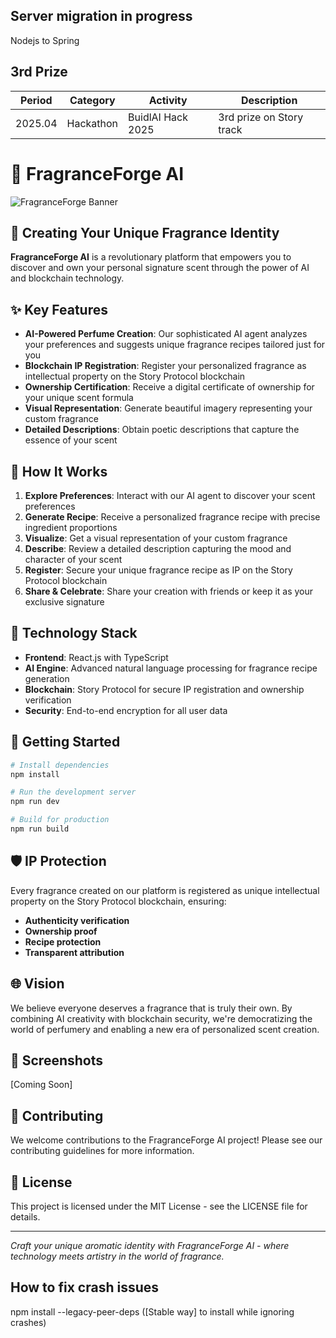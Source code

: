 ## Server migration in progress 
Nodejs to Spring 



## 3rd Prize
| Period            | Category   | Activity                                       | Description                                                   |
|-------------------|------------|------------------------------------------------|----------------------------------------------------------------|
| 2025.04           | Hackathon  | BuidlAI Hack 2025             | 3rd prize on Story track |


# 🌟 FragranceForge AI

![FragranceForge Banner](https://github.com/user-attachments/assets/2c812955-e7f4-496f-9e81-bc1b2b516320)

## 🔮 Creating Your Unique Fragrance Identity

**FragranceForge AI** is a revolutionary platform that empowers you to discover and own your personal signature scent through the power of AI and blockchain technology.

## ✨ Key Features

- **AI-Powered Perfume Creation**: Our sophisticated AI agent analyzes your preferences and suggests unique fragrance recipes tailored just for you
- **Blockchain IP Registration**: Register your personalized fragrance as intellectual property on the Story Protocol blockchain
- **Ownership Certification**: Receive a digital certificate of ownership for your unique scent formula
- **Visual Representation**: Generate beautiful imagery representing your custom fragrance
- **Detailed Descriptions**: Obtain poetic descriptions that capture the essence of your scent

## 🧪 How It Works

1. **Explore Preferences**: Interact with our AI agent to discover your scent preferences
2. **Generate Recipe**: Receive a personalized fragrance recipe with precise ingredient proportions
3. **Visualize**: Get a visual representation of your custom fragrance
4. **Describe**: Review a detailed description capturing the mood and character of your scent
5. **Register**: Secure your unique fragrance recipe as IP on the Story Protocol blockchain
6. **Share & Celebrate**: Share your creation with friends or keep it as your exclusive signature

## 🔗 Technology Stack

- **Frontend**: React.js with TypeScript
- **AI Engine**: Advanced natural language processing for fragrance recipe generation
- **Blockchain**: Story Protocol for secure IP registration and ownership verification
- **Security**: End-to-end encryption for all user data

## 🚀 Getting Started

```bash
# Install dependencies
npm install

# Run the development server
npm run dev

# Build for production
npm run build
```

## 🛡️ IP Protection

Every fragrance created on our platform is registered as unique intellectual property on the Story Protocol blockchain, ensuring:

- **Authenticity verification**
- **Ownership proof**
- **Recipe protection**
- **Transparent attribution**

## 🌐 Vision

We believe everyone deserves a fragrance that is truly their own. By combining AI creativity with blockchain security, we're democratizing the world of perfumery and enabling a new era of personalized scent creation.

## 📸 Screenshots

[Coming Soon]

## 🤝 Contributing

We welcome contributions to the FragranceForge AI project! Please see our contributing guidelines for more information.

## 📄 License

This project is licensed under the MIT License - see the LICENSE file for details.

---

*Craft your unique aromatic identity with FragranceForge AI - where technology meets artistry in the world of fragrance.*

## How to fix crash issues

npm install --legacy-peer-deps
([Stable way] to install while ignoring crashes)